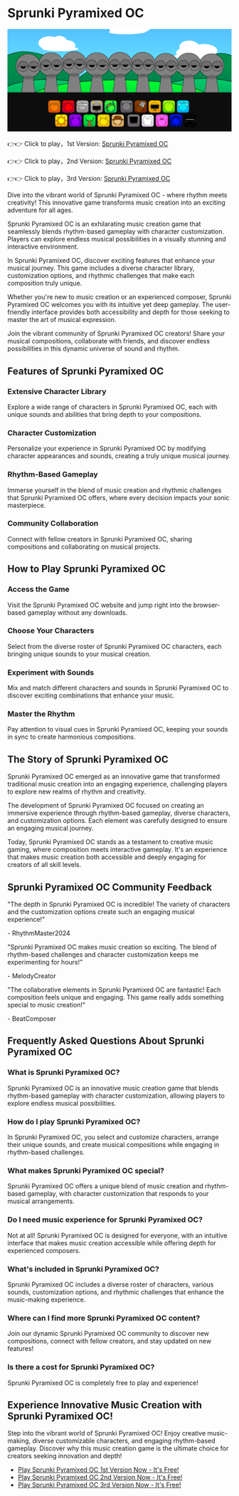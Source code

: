 # Sprunki Pyramixed OC

![Sprunki Pyramixed OC](https://raw.githubusercontent.com/sprunkiscrunkly/sprunki-pyramixed-oc/refs/heads/main/sprunki-pyramixed-oc.png "Sprunki Pyramixed OC")

👉👉 Click to play，1st Version: [Sprunki Pyramixed OC](https://sprunksters.com/sprunki-pyramixed-oc/ "Sprunki Pyramixed OC")

👉👉 Click to play，2nd Version: [Sprunki Pyramixed OC](https://sprunkiscrunkly.com/sprunki-pyramixed-oc/ "Sprunki Pyramixed OC")

👉👉 Click to play，3rd Version: [Sprunki Pyramixed OC](https://sprunkipyramixed.com/sprunki-pyramixed-oc/ "Sprunki Pyramixed OC")

Dive into the vibrant world of Sprunki Pyramixed OC - where rhythm meets creativity! This innovative game transforms music creation into an exciting adventure for all ages.

Sprunki Pyramixed OC is an exhilarating music creation game that seamlessly blends rhythm-based gameplay with character customization. Players can explore endless musical possibilities in a visually stunning and interactive environment.

In Sprunki Pyramixed OC, discover exciting features that enhance your musical journey. This game includes a diverse character library, customization options, and rhythmic challenges that make each composition truly unique.

Whether you're new to music creation or an experienced composer, Sprunki Pyramixed OC welcomes you with its intuitive yet deep gameplay. The user-friendly interface provides both accessibility and depth for those seeking to master the art of musical expression.

Join the vibrant community of Sprunki Pyramixed OC creators! Share your musical compositions, collaborate with friends, and discover endless possibilities in this dynamic universe of sound and rhythm.

## Features of Sprunki Pyramixed OC

### Extensive Character Library

Explore a wide range of characters in Sprunki Pyramixed OC, each with unique sounds and abilities that bring depth to your compositions.

### Character Customization

Personalize your experience in Sprunki Pyramixed OC by modifying character appearances and sounds, creating a truly unique musical journey.

### Rhythm-Based Gameplay

Immerse yourself in the blend of music creation and rhythmic challenges that Sprunki Pyramixed OC offers, where every decision impacts your sonic masterpiece.

### Community Collaboration

Connect with fellow creators in Sprunki Pyramixed OC, sharing compositions and collaborating on musical projects.

## How to Play Sprunki Pyramixed OC

### Access the Game

Visit the Sprunki Pyramixed OC website and jump right into the browser-based gameplay without any downloads.

### Choose Your Characters

Select from the diverse roster of Sprunki Pyramixed OC characters, each bringing unique sounds to your musical creation.

### Experiment with Sounds

Mix and match different characters and sounds in Sprunki Pyramixed OC to discover exciting combinations that enhance your music.

### Master the Rhythm

Pay attention to visual cues in Sprunki Pyramixed OC, keeping your sounds in sync to create harmonious compositions.

## The Story of Sprunki Pyramixed OC

Sprunki Pyramixed OC emerged as an innovative game that transformed traditional music creation into an engaging experience, challenging players to explore new realms of rhythm and creativity.

The development of Sprunki Pyramixed OC focused on creating an immersive experience through rhythm-based gameplay, diverse characters, and customization options. Each element was carefully designed to ensure an engaging musical journey.

Today, Sprunki Pyramixed OC stands as a testament to creative music gaming, where composition meets interactive gameplay. It's an experience that makes music creation both accessible and deeply engaging for creators of all skill levels.

## Sprunki Pyramixed OC Community Feedback

"The depth in Sprunki Pyramixed OC is incredible! The variety of characters and the customization options create such an engaging musical experience!"

\- RhythmMaster2024

"Sprunki Pyramixed OC makes music creation so exciting. The blend of rhythm-based challenges and character customization keeps me experimenting for hours!"

\- MelodyCreator

"The collaborative elements in Sprunki Pyramixed OC are fantastic! Each composition feels unique and engaging. This game really adds something special to music creation!"

\- BeatComposer

## Frequently Asked Questions About Sprunki Pyramixed OC

### What is Sprunki Pyramixed OC?

Sprunki Pyramixed OC is an innovative music creation game that blends rhythm-based gameplay with character customization, allowing players to explore endless musical possibilities.

### How do I play Sprunki Pyramixed OC?

In Sprunki Pyramixed OC, you select and customize characters, arrange their unique sounds, and create musical compositions while engaging in rhythm-based challenges.

### What makes Sprunki Pyramixed OC special?

Sprunki Pyramixed OC offers a unique blend of music creation and rhythm-based gameplay, with character customization that responds to your musical arrangements.

### Do I need music experience for Sprunki Pyramixed OC?

Not at all! Sprunki Pyramixed OC is designed for everyone, with an intuitive interface that makes music creation accessible while offering depth for experienced composers.

### What's included in Sprunki Pyramixed OC?

Sprunki Pyramixed OC includes a diverse roster of characters, various sounds, customization options, and rhythmic challenges that enhance the music-making experience.

### Where can I find more Sprunki Pyramixed OC content?

Join our dynamic Sprunki Pyramixed OC community to discover new compositions, connect with fellow creators, and stay updated on new features!

### Is there a cost for Sprunki Pyramixed OC?

Sprunki Pyramixed OC is completely free to play and experience!

## Experience Innovative Music Creation with Sprunki Pyramixed OC!

Step into the vibrant world of Sprunki Pyramixed OC! Enjoy creative music-making, diverse customizable characters, and engaging rhythm-based gameplay. Discover why this music creation game is the ultimate choice for creators seeking innovation and depth!

- [Play Sprunki Pyramixed OC 1st Version Now - It's Free!](https://sprunksters.com/sprunki-pyramixed-oc/)
- [Play Sprunki Pyramixed OC 2nd Version Now - It's Free!](https://sprunkiscrunkly.com/sprunki-pyramixed-oc/)
- [Play Sprunki Pyramixed OC 3rd Version Now - It's Free!](https://sprunkipyramixed.com/sprunki-pyramixed-oc/)
